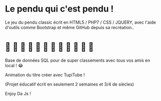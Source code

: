 # Le pendu qui c'est pendu !

Le jeu du pendu classic écrit en HTML5 / PHP7 / CSS / JQUERY, avec l'aide d'outils comme Bootstrap et même GitHub depuis sa recréation..

# :hear_no_evil: :hear_no_evil: :hear_no_evil: :hear_no_evil: :hear_no_evil: :hear_no_evil: :hear_no_evil: :hear_no_evil: :hear_no_evil: :hear_no_evil: :hear_no_evil: :hear_no_evil: 

Base de données SQL pour de super classements avec tous vos amis en local ! :joy:

Animation du titre créer avec TupiTube !

(Projet éducatif écrit en seulement 2 semaines et 3/4 de siècles)

Enjoy Da Js !
